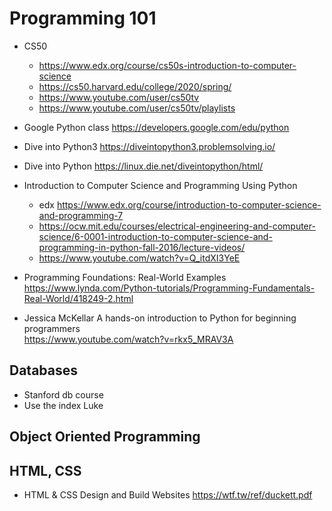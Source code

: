 # Programming 101

- CS50
	- https://www.edx.org/course/cs50s-introduction-to-computer-science
	- https://cs50.harvard.edu/college/2020/spring/
	- https://www.youtube.com/user/cs50tv
	- https://www.youtube.com/user/cs50tv/playlists

- Google Python class https://developers.google.com/edu/python

- Dive into Python3 https://diveintopython3.problemsolving.io/
- Dive into Python https://linux.die.net/diveintopython/html/

- Introduction to Computer Science and Programming Using Python
    - edx https://www.edx.org/course/introduction-to-computer-science-and-programming-7
    - https://ocw.mit.edu/courses/electrical-engineering-and-computer-science/6-0001-introduction-to-computer-science-and-programming-in-python-fall-2016/lecture-videos/
    - https://www.youtube.com/watch?v=Q_itdXI3YeE

- Programming Foundations: Real-World Examples   
  https://www.lynda.com/Python-tutorials/Programming-Fundamentals-Real-World/418249-2.html

- Jessica McKellar A hands-on introduction to Python for beginning programmers  
  https://www.youtube.com/watch?v=rkx5_MRAV3A

## Databases
- Stanford db course
- Use the index Luke

## Object Oriented Programming


## HTML, CSS
- HTML & CSS Design and Build Websites https://wtf.tw/ref/duckett.pdf
